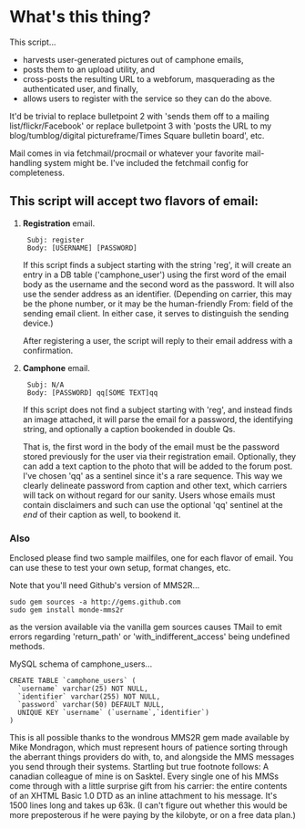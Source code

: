 What's this thing?
=================

This script...

- harvests user-generated pictures out of camphone emails,
- posts them to an upload utility, and 
- cross-posts the resulting URL to a webforum, masquerading as the authenticated user, and finally,
- allows users to register with the service so they can do the above.

It'd be trivial to replace bulletpoint 2 with 'sends them off to a mailing list/flickr/Facebook' or replace bulletpoint 3 with 'posts the URL to my blog/tumblog/digital pictureframe/Times Square bulletin board', etc.

Mail comes in via fetchmail/procmail or whatever your favorite mail-handling system might be. I've included the fetchmail config for completeness.


This script will accept two flavors of email:
--------------------------------------------

1. **Registration** email. 

        Subj: register
        Body: [USERNAME] [PASSWORD]

    If this script finds a subject starting with the string 'reg', it will create an entry in a DB table ('camphone_user') using the first word of the email body as the username and the second word as the password. It will also use the sender address as an identifier. (Depending on carrier, this may be the phone number, or it may be the human-friendly From: field of the sending email client. In either case, it serves to distinguish the sending device.)

    After registering a user, the script will reply to their email address with a confirmation.



2. **Camphone** email. 

        Subj: N/A
        Body: [PASSWORD] qq[SOME TEXT]qq

    If this script does not find a subject starting with 'reg', and instead finds an image attached, it will parse the email for a password, the identifying string, and optionally a caption bookended in double Qs.

    That is, the first word in the body of the email must be the password stored previously for the user via their registration email. Optionally, they can add a text caption to the photo that will be added to the forum post. I've chosen 'qq' as a sentinel since it's a rare sequence. This way we clearly delineate password from caption and other text, which carriers will tack on without regard for our sanity. Users whose emails must contain disclaimers and such can use the optional 'qq' sentinel at the *end* of their caption as well, to bookend it.



### Also

Enclosed please find two sample mailfiles, one for each flavor of email. You can use these to test your own setup, format changes, etc.

Note that you'll need Github's version of MMS2R...

    sudo gem sources -a http://gems.github.com
    sudo gem install monde-mms2r

as the version available via the vanilla gem sources causes TMail to emit errors regarding 'return_path' or 'with_indifferent_access' being undefined methods.


MySQL schema of camphone_users...

    CREATE TABLE `camphone_users` (
      `username` varchar(25) NOT NULL,
      `identifier` varchar(255) NOT NULL,
      `password` varchar(50) DEFAULT NULL,
      UNIQUE KEY `username` (`username`,`identifier`)
    )


This is all possible thanks to the wondrous MMS2R gem made available by Mike Mondragon, which must represent hours of patience sorting through the aberrant things providers do with, to, and alongside the MMS messages you send through their systems. Startling but true footnote follows: A canadian colleague of mine is on Sasktel. Every single one of his MMSs come through with a little surprise gift from his carrier: the entire contents of an XHTML Basic 1.0 DTD as an inline attachment to his message. It's 1500 lines long and takes up 63k. (I can't figure out whether this would be more preposterous if he were paying by the kilobyte, or on a free data plan.)
